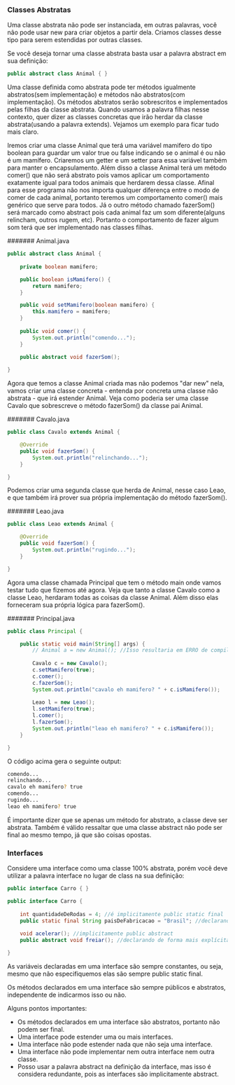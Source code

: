 ### Classes Abstratas

Uma classe abstrata não pode ser instanciada, em outras palavras, você não pode usar new para criar objetos a partir dela. Criamos classes desse tipo para serem estendidas por outras classes.

Se você deseja tornar uma classe abstrata basta usar a palavra abstract em sua definição:

```java
public abstract class Animal { }
```
Uma classe definida como abstrata pode ter métodos igualmente abstratos(sem implementação) e métodos não abstratos(com implementação). Os métodos abstratos serão sobrescritos e implementados pelas filhas da classe abstrata. Quando usamos a palavra filhas nesse contexto, quer dizer as classes concretas que irão herdar da classe abstrata(usando a palavra extends). Vejamos um exemplo para ficar tudo mais claro.

Iremos criar uma classe Animal que terá uma variável mamifero do tipo boolean para guardar um valor true ou false indicando se o animal é ou não é um mamífero. Criaremos um getter e um setter para essa variável também para manter o encapsulamento. Além disso a classe Animal terá um método comer() que não será abstrato pois vamos aplicar um comportamento exatamente igual para todos animais que herdarem dessa classe. Afinal para esse programa não nos importa qualquer diferença entre o modo de comer de cada animal, portanto teremos um comportamento comer() mais genérico que serve para todos. Já o outro método chamado fazerSom() será marcado como abstract pois cada animal faz um som diferente(alguns relincham, outros rugem, etc). Portanto o comportamento de fazer algum som terá que ser implementado nas classes filhas.

####### Animal.java

```java
public abstract class Animal {
	
	private boolean mamifero;

	public boolean isMamifero() {
		return mamifero;
	}

	public void setMamifero(boolean mamifero) {
		this.mamifero = mamifero;
	}
	
	public void comer() {
		System.out.println("comendo...");
	}
	
	public abstract void fazerSom();

}
```
Agora que temos a classe Animal criada mas não podemos "dar new" nela, vamos criar uma classe concreta - entenda por concreta uma classe não abstrata - que irá estender Animal. Veja como poderia ser uma classe Cavalo que sobrescreve o método fazerSom() da classe pai Animal.

####### Cavalo.java

```java
public class Cavalo extends Animal {

	@Override
	public void fazerSom() {
		System.out.println("relinchando...");		
	}

}
```

Podemos criar uma segunda classe que herda de Animal, nesse caso Leao, e que também irá prover sua própria implementação do método fazerSom().

####### Leao.java

```java
public class Leao extends Animal {

	@Override
	public void fazerSom() {
		System.out.println("rugindo...");		
	}

}
```

Agora uma classe chamada Principal que tem o método main onde vamos testar tudo que fizemos até agora. Veja que tanto a classe Cavalo como a classe Leao, herdaram todas as coisas da classe Animal. Além disso elas forneceram sua própria lógica para fazerSom().

####### Principal.java

```java
public class Principal {

	public static void main(String[] args) {
		// Animal a = new Animal(); //Isso resultaria em ERRO de compilação
		
		Cavalo c = new Cavalo();
		c.setMamifero(true);
		c.comer();
		c.fazerSom();
		System.out.println("cavalo eh mamifero? " + c.isMamifero());
		
		Leao l = new Leao();
		l.setMamifero(true);
		l.comer();
		l.fazerSom();
		System.out.println("leao eh mamifero? " + c.isMamifero());
	}

}
```
O código acima gera o seguinte output:

```sh
comendo...
relinchando...
cavalo eh mamifero? true
comendo...
rugindo...
leao eh mamifero? true
```

É importante dizer que se apenas um método for abstrato, a classe deve ser abstrata. Também é válido ressaltar que uma classe abstract não pode ser final ao mesmo tempo, já que são coisas opostas.

### Interfaces

Considere uma interface como uma classe 100% abstrata, porém você deve utilizar a palavra interface no lugar de class na sua definição:

```java
public interface Carro { }
```

```java
public interface Carro {
	
	int quantidadeDeRodas = 4; //é implicitamente public static final
	public static final String paisDeFabricacao = "Brasil"; //declarando de forma mais explícita
	
	void acelerar(); //implicitamente public abstract
	public abstract void freiar(); //declarando de forma mais explícita

}
```

As variáveis declaradas em uma interface são sempre constantes, ou seja, mesmo que não especifiquemos elas são sempre public static final.

Os métodos declarados em uma interface são sempre públicos e abstratos, independente de indicarmos isso ou não.

Alguns pontos importantes:

- Os métodos declarados em uma interface são abstratos, portanto não podem ser final.
- Uma interface pode estender uma ou mais interfaces.
- Uma interface não pode estender nada que não seja uma interface.
- Uma interface não pode implementar nem outra interface nem outra classe.
- Posso usar a palavra abstract na definição da interface, mas isso é considera redundante, pois as interfaces são implicitamente abstract.